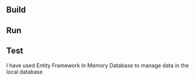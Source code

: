 Build
---------------------
Run
---------------------
Test
---------------------

I have used Entity Framework In Memory Database to manage data in the local database